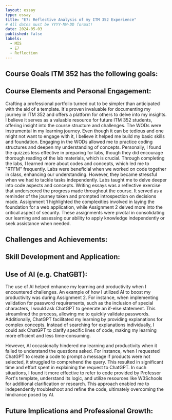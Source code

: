 ```yaml
---
layout: essay
type: essay
title: "E7: Reflective Analysis of my ITM 352 Experience"
# All dates must be YYYY-MM-DD format!
date: 2024-05-03
published: false
labels:
  - MIS
  - E7
  - Reflection
---
```


## Course Goals ITM 352 has the following goals:


## Course Elements and Personal Engagement:
Crafting a professional portfolio turned out to be simpler than anticipated with the aid of a template. It's proven invaluable for documenting my journey in ITM 352 and offers a platform for others to delve into my insights. I believe it serves as a valuable resource for future ITM 352 students, offering insight into the course structure and challenges. The WODs were instrumental in my learning journey. Even though it can be tedious and one might not want to engage with it, I believe it helped me build my basic skills and foundation. Engaging in the WODs allowed me to practice coding structures and deepen my understanding of concepts. Personally, I found the quizzes less effective in preparing for labs, though they did encourage thorough reading of the lab materials, which is crucial. Through completing the labs, I learned more about codes and concepts, which led me to "RTFM" frequently. Labs were beneficial when we worked on code together in class, enhancing our understanding. However, they became stressful when we had to tackle tasks independently. Labs taught me to delve deeper into code aspects and concepts. Writing essays was a reflective exercise that underscored the progress made throughout the course. It served as a reminder of the journey taken and prompted introspection on decisions made. Assignment 1 highlighted the complexities involved in laying the foundation for a web application, while Assignment 2 delved more into the critical aspect of security. These assignments were pivotal in consolidating our learning and assessing our ability to apply knowledge independently or seek assistance when needed.

## Challenges and Achievements:


## Skill Development and Application:


## Use of AI (e.g. ChatGBT):
The use of AI helped enhance my learning and productivity when I encountered challenges. An example of how I utilized AI to boost my productivity was during Assignment 2. For instance, when implementing validation for password requirements, such as the inclusion of special characters, I would ask ChatGPT to generate an if-else statement. This streamlined the process, allowing me to quickly validate passwords. Additionally, ChatGPT facilitated my learning by providing explanations for complex concepts. Instead of searching for explanations individually, I could ask ChatGPT to clarify specific lines of code, making my learning more efficient and less time-consuming.

However, AI occasionally hindered my learning and productivity when it failed to understand the questions asked. For instance, when I requested ChatGPT to create a code to prompt a message if products were not selected, it struggled to comprehend the query. This resulted in significant time and effort spent in explaining the request to ChatGPT. In such situations, I found it more effective to refer to code provided by Professor Port's template, understand its logic, and utilize resources like W3Schools for additional clarification or research. This approach enabled me to independently troubleshoot and refine the code, ultimately overcoming the hindrance posed by AI.

## Future Implications and Professional Growth:
